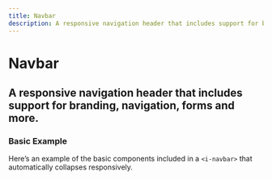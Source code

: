 ```yaml
---
title: Navbar
description: A responsive navigation header that includes support for branding, navigation, forms and more.
---
```


<script setup>
import * as examples from '../examples';
</script>


# Navbar
## A responsive navigation header that includes support for branding, navigation, forms and more.

### Basic Example
Here’s an example of the basic components included in a  `<i-navbar>` that automatically collapses responsively.

<example type="icon" :component="examples.INavbarBasicExample" :html="examples.INavbarBasicExampleHTML"></example>

<!--
<i-code title="Navbar Example">
<i-tab type="preview">
    <i-navbar>
        <i-navbar-brand href="https://inkline.io" onclick="return false;">Navbar</i-navbar-brand>
        <i-navbar-items>
            <i-nav>
                <i-nav-item href="https://inkline.io" onclick="return false;">Home</i-nav-item>
                <i-nav-item href="https://inkline.io" onclick="return false;">About</i-nav-item>
            </i-nav>
            <i-nav>
                <i-input class="item" placeholder="Type something..">
                    <i-button variant="primary" slot="append">
                        <font-awesome-icon icon="search" />
                    </i-button>
                </i-input>
            </i-nav>
        </i-navbar-items>
    </i-navbar>
</i-tab>
<i-tab type="html">

~~~html
<i-navbar>
    <i-navbar-brand :to="{ name: 'index' }">Navbar</i-navbar-brand>
    <i-navbar-items>
        <i-nav>
            <i-nav-item :to="{ name: 'index' }">Home</i-nav-item>
            <i-nav-item :to="{ name: 'about' }">About</i-nav-item>
        </i-nav>
        <i-nav>
            <i-input class="item" placeholder="Type something..">
                <i-button variant="primary" slot="append">
                    <font-awesome-icon icon="search" />
                </i-button>
            </i-input>
        </i-nav>
    </i-navbar-items>
</i-navbar>
~~~

</i-tab>
</i-code>

### Sizes
You're able to use the `size` modifier to control the size of your navbar, using one of the available sizes: `sm`, `md`, and `lg`. 
The default size is set to `md`.

<i-code title="Navbar Sizes">
<i-tab type="preview">
    <i-navbar size="sm" class="_margin-bottom-1">
        <i-navbar-brand href="https://inkline.io" onclick="return false;">Navbar</i-navbar-brand>
        <i-navbar-items>
            <i-nav>
                <i-nav-item href="https://inkline.io" onclick="return false;">Home</i-nav-item>
                <i-nav-item href="https://inkline.io" onclick="return false;">About</i-nav-item>
                <i-nav-item href="https://inkline.io" onclick="return false;">Contact</i-nav-item>
            </i-nav>
        </i-navbar-items>
    </i-navbar>
    <i-navbar size="md" class="_margin-bottom-1">
        <i-navbar-brand href="https://inkline.io" onclick="return false;">Navbar</i-navbar-brand>
        <i-navbar-items>
            <i-nav>
                <i-nav-item href="https://inkline.io" onclick="return false;">Home</i-nav-item>
                <i-nav-item href="https://inkline.io" onclick="return false;">About</i-nav-item>
                <i-nav-item href="https://inkline.io" onclick="return false;">Contact</i-nav-item>
            </i-nav>
        </i-navbar-items>
    </i-navbar>
    <i-navbar size="lg">
        <i-navbar-brand href="https://inkline.io" onclick="return false;">Navbar</i-navbar-brand>
        <i-navbar-items>
            <i-nav>
                <i-nav-item href="https://inkline.io" onclick="return false;">Home</i-nav-item>
                <i-nav-item href="https://inkline.io" onclick="return false;">About</i-nav-item>
                <i-nav-item href="https://inkline.io" onclick="return false;">Contact</i-nav-item>
            </i-nav>
        </i-navbar-items>
    </i-navbar>
</i-tab>
<i-tab type="html">

~~~html
<i-navbar size="sm">
    <i-navbar-brand :to="{ name: 'index' }">Navbar</i-navbar-brand>
    <i-navbar-items>
        <i-nav>
            <i-nav-item :to="{ name: 'index' }">Home</i-nav-item>
            <i-nav-item :to="{ name: 'about' }">About</i-nav-item>
            <i-nav-item :to="{ name: 'contact' }">Contact</i-nav-item>
        </i-nav>
    </i-navbar-items>
</i-navbar>
~~~
~~~html
<i-navbar size="md">
    <i-navbar-brand :to="{ name: 'index' }">Navbar</i-navbar-brand>
    <i-navbar-items>
        <i-nav>
            <i-nav-item :to="{ name: 'index' }">Home</i-nav-item>
            <i-nav-item :to="{ name: 'about' }">About</i-nav-item>
            <i-nav-item :to="{ name: 'contact' }">Contact</i-nav-item>
        </i-nav>
    </i-navbar-items>
</i-navbar>
~~~
~~~html
<i-navbar size="lg">
    <i-navbar-brand :to="{ name: 'index' }">Navbar</i-navbar-brand>
    <i-navbar-items>
        <i-nav>
            <i-nav-item :to="{ name: 'index' }">Home</i-nav-item>
            <i-nav-item :to="{ name: 'about' }">About</i-nav-item>
            <i-nav-item :to="{ name: 'contact' }">Contact</i-nav-item>
        </i-nav>
    </i-navbar-items>
</i-navbar>
~~~

</i-tab>
</i-code>

### Variants
Inkline includes two predefined navbar styles. You can set the style of a `<i-navbar>` using the `variant` property, which can have a value of `light` or `dark`. By default, modals use the `light` variant.

<i-code title="Navbar Variants">
<i-tab type="preview">
    <i-navbar variant="light" class="_margin-bottom-1">
        <i-navbar-brand href="https://inkline.io" onclick="return false;">Navbar</i-navbar-brand>
        <i-navbar-items>
            <i-nav>
                <i-nav-item href="https://inkline.io" onclick="return false;">Home</i-nav-item>
                <i-nav-item href="https://inkline.io" onclick="return false;">About</i-nav-item>
                <i-nav-item href="https://inkline.io" onclick="return false;">Contact</i-nav-item>
            </i-nav>
        </i-navbar-items>
    </i-navbar>
    <i-navbar variant="dark">
        <i-navbar-brand href="https://inkline.io" onclick="return false;">Navbar</i-navbar-brand>
        <i-navbar-items>
            <i-nav>
                <i-nav-item href="https://inkline.io" onclick="return false;">Home</i-nav-item>
                <i-nav-item href="https://inkline.io" onclick="return false;">About</i-nav-item>
                <i-nav-item href="https://inkline.io" onclick="return false;">Contact</i-nav-item>
            </i-nav>
        </i-navbar-items>
    </i-navbar>
</i-tab>
<i-tab type="html">

~~~html
<i-navbar variant="light">
    <i-navbar-brand :to="{ name: 'index' }">Navbar</i-navbar-brand>
    <i-navbar-items>
        <i-nav>
            <i-nav-item :to="{ name: 'index' }">Home</i-nav-item>
            <i-nav-item :to="{ name: 'about' }">About</i-nav-item>
            <i-nav-item :to="{ name: 'contact' }">Contact</i-nav-item>
        </i-nav>
    </i-navbar-items>
</i-navbar>
~~~
~~~html
<i-navbar variant="dark">
    <i-navbar-brand :to="{ name: 'index' }">Navbar</i-navbar-brand>
    <i-navbar-items>
        <i-nav>
            <i-nav-item :to="{ name: 'index' }">Home</i-nav-item>
            <i-nav-item :to="{ name: 'about' }">About</i-nav-item>
            <i-nav-item :to="{ name: 'contact' }">Contact</i-nav-item>
        </i-nav>
    </i-navbar-items>
</i-navbar>
~~~

</i-tab>
</i-code>

### Dropdown
You can use an `<i-dropdown>` component inside the `<i-navbar-items>` or `<i-nav>` component to create a contextual navbar menu. 

<i-code title="Navbar Dropdown">
<i-tab type="preview">
    <i-navbar>
        <i-navbar-brand href="https://inkline.io" onclick="return false;">Navbar</i-navbar-brand>
        <i-navbar-items>
            <i-nav>
                <i-nav-item href="https://inkline.io" onclick="return false;">Home</i-nav-item>
                <i-nav-item href="https://inkline.io" onclick="return false;">About</i-nav-item>
                <i-nav-item href="https://inkline.io" onclick="return false;">Contact</i-nav-item>
            </i-nav>
            <i-nav>
                <i-dropdown placement="bottom-end">
                    <i-nav-item>Dropdown</i-nav-item>
                    <i-dropdown-menu>
                        <i-dropdown-item href onclick="return false;">Action</i-dropdown-item>
                        <i-dropdown-item href onclick="return false;">Another action</i-dropdown-item>
                        <i-dropdown-item href disabled>Something disabled here</i-dropdown-item>
                        <i-dropdown-divider />
                        <i-dropdown-item>Separated item</i-dropdown-item>
                    </i-dropdown-menu>
                </i-dropdown>
            </i-nav>
        </i-navbar-items>
    </i-navbar>
</i-tab>
<i-tab type="html">

~~~html
<i-navbar>
    <i-navbar-brand :to="{ name: 'index' }">Navbar</i-navbar-brand>
    <i-navbar-items>
        <i-nav>
            <i-nav-item :to="{ name: 'index' }">Home</i-nav-item>
            <i-nav-item :to="{ name: 'about' }">About</i-nav-item>
            <i-nav-item :to="{ name: 'contact' }">Contact</i-nav-item>
        </i-nav>
        <i-nav>
            <i-dropdown placement="bottom-end">
                <i-button variant="primary">Dropdown</i-button>
                <i-dropdown-menu>
                    <i-dropdown-item href="">Action</i-dropdown-item>
                    <i-dropdown-item href="">Another action</i-dropdown-item>
                    <i-dropdown-item href="" disabled>Something disabled here</i-dropdown-item>
                    <i-dropdown-divider />
                    <i-dropdown-item>Separated item</i-dropdown-item>
                </i-dropdown-menu>
            </i-dropdown>
        </i-nav>
    </i-navbar-items>
</i-navbar>
~~~

</i-tab>
</i-code>

### Nav Placement
You can position the `<i-nav>` component to the `start`, `end`, or `center` of the `<i-navbar-items>` component using flexbox utilities.

<i-code title="Navbar Nav Placement">
<i-tab type="preview">
    <i-navbar class="_margin-bottom-1">
        <i-navbar-brand href="https://inkline.io" onclick="return false;">Navbar</i-navbar-brand>
        <i-navbar-items class="_justify-content-start">
            <i-nav>
                <i-nav-item href="https://inkline.io" onclick="return false;">Home</i-nav-item>
                <i-nav-item href="https://inkline.io" onclick="return false;">About</i-nav-item>
                <i-nav-item href="https://inkline.io" onclick="return false;">Contact</i-nav-item>
            </i-nav>
        </i-navbar-items>
    </i-navbar>
    <i-navbar class="_margin-bottom-1">
        <i-navbar-brand href="https://inkline.io" onclick="return false;">Navbar</i-navbar-brand>
        <i-navbar-items class="_justify-content-center">
            <i-nav>
                <i-nav-item href="https://inkline.io" onclick="return false;">Home</i-nav-item>
                <i-nav-item href="https://inkline.io" onclick="return false;">About</i-nav-item>
                <i-nav-item href="https://inkline.io" onclick="return false;">Contact</i-nav-item>
            </i-nav>
        </i-navbar-items>
    </i-navbar>
    <i-navbar>
        <i-navbar-brand href="https://inkline.io" onclick="return false;">Navbar</i-navbar-brand>
        <i-navbar-items class="_justify-content-end">
            <i-nav>
                <i-nav-item href="https://inkline.io" onclick="return false;">Home</i-nav-item>
                <i-nav-item href="https://inkline.io" onclick="return false;">About</i-nav-item>
                <i-nav-item href="https://inkline.io" onclick="return false;">Contact</i-nav-item>
            </i-nav>
        </i-navbar-items>
    </i-navbar>
</i-tab>
<i-tab type="html">

~~~html

<i-navbar>
    <i-navbar-brand :to="{ name: 'index' }">Navbar</i-navbar-brand>
    <i-navbar-items class="_justify-content-start">
        <i-nav>
            <i-nav-item :to="{ name: 'index' }">Home</i-nav-item>
            <i-nav-item :to="{ name: 'about' }">About</i-nav-item>
            <i-nav-item :to="{ name: 'contact' }">Contact</i-nav-item>
        </i-nav>
    </i-navbar-items>
</i-navbar>
~~~
~~~html
<i-navbar>
    <i-navbar-brand :to="{ name: 'index' }">Navbar</i-navbar-brand>
    <i-navbar-items class="_justify-content-center">
        <i-nav>
            <i-nav-item :to="{ name: 'index' }">Home</i-nav-item>
            <i-nav-item :to="{ name: 'about' }">About</i-nav-item>
            <i-nav-item :to="{ name: 'contact' }">Contact</i-nav-item>
        </i-nav>
    </i-navbar-items>
</i-navbar>
~~~
~~~html
<i-navbar>
    <i-navbar-brand :to="{ name: 'index' }">Navbar</i-navbar-brand>
    <i-navbar-items class="_justify-content-end">
        <i-nav>
            <i-nav-item :to="{ name: 'index' }">Home</i-nav-item>
            <i-nav-item :to="{ name: 'about' }">About</i-nav-item>
            <i-nav-item :to="{ name: 'contact' }">Contact</i-nav-item>
        </i-nav>
    </i-navbar-items>
</i-navbar>
~~~

</i-tab>
</i-code>


### Collapse Breakpoint
You can control what breakpoint your navbar will collapse at using the `collapse` property. By default, the navbar will collapse on the `md` screen size.

<i-code title="Collapse Breakpoint Example">
<i-tab type="preview">
    <i-navbar collapse="lg">
        <i-navbar-brand href="https://inkline.io" onclick="return false;">Navbar</i-navbar-brand>
        <i-navbar-items>
            <i-nav>
                <i-nav-item href="https://inkline.io" onclick="return false;">Home</i-nav-item>
                <i-nav-item href="https://inkline.io" onclick="return false;">About</i-nav-item>
            </i-nav>
        </i-navbar-items>
    </i-navbar>
</i-tab>
<i-tab type="html">

~~~html
<i-navbar collapse="lg">
    <i-navbar-brand :to="{ name: 'index' }">Navbar</i-navbar-brand>
    <i-navbar-items>
        <i-nav>
            <i-nav-item :to="{ name: 'index' }">Home</i-nav-item>
            <i-nav-item :to="{ name: 'index' }">About</i-nav-item>
        </i-nav>
    </i-navbar-items>
</i-navbar>
~~~

</i-tab>
</i-code>

##### Always or Never Collapsible

Besides the breakpoint values, you can use a boolean value to set your navbar to be always collapsible, or never collapsible.

Setting a `collapse` value of `true` will set the navbar to be always collapsible.

<i-code title="Always Collapsible Example">
<i-tab type="preview">
    <i-navbar :collapse="true">
        <i-navbar-brand href="https://inkline.io" onclick="return false;">Navbar</i-navbar-brand>
        <i-navbar-items>
            <i-nav>
                <i-nav-item href="https://inkline.io" onclick="return false;">Home</i-nav-item>
                <i-nav-item href="https://inkline.io" onclick="return false;">About</i-nav-item>
            </i-nav>
        </i-navbar-items>
    </i-navbar>
</i-tab>
<i-tab type="html">

~~~html
<i-navbar :collapse="true">
    <i-navbar-brand :to="{ name: 'index' }">Navbar</i-navbar-brand>
    <i-navbar-items>
        <i-nav>
            <i-nav-item :to="{ name: 'index' }">Home</i-nav-item>
            <i-nav-item :to="{ name: 'index' }">About</i-nav-item>
        </i-nav>
    </i-navbar-items>
</i-navbar>
~~~

</i-tab>
</i-code>

Setting a `collapse` value of `false` will set the navbar to never be collapsible.

<i-code title="Never Collapsible Example">
<i-tab type="preview">
    <i-navbar :collapse="false">
        <i-navbar-brand href="https://inkline.io" onclick="return false;">Navbar</i-navbar-brand>
        <i-navbar-items>
            <i-nav>
                <i-nav-item href="https://inkline.io" onclick="return false;">Home</i-nav-item>
                <i-nav-item href="https://inkline.io" onclick="return false;">About</i-nav-item>
            </i-nav>
        </i-navbar-items>
    </i-navbar>
</i-tab>
<i-tab type="html">

~~~html
<i-navbar :collapse="false">
    <i-navbar-brand :to="{ name: 'index' }">Navbar</i-navbar-brand>
    <i-navbar-items>
        <i-nav>
            <i-nav-item :to="{ name: 'index' }">Home</i-nav-item>
            <i-nav-item :to="{ name: 'index' }">About</i-nav-item>
        </i-nav>
    </i-navbar-items>
</i-navbar>
~~~

</i-tab>
</i-code>

##### Manual Collapse

Sometimes, it's necessary to control whether the Navbar is collapsed or not programmatically. You can use the `v-model` directive to control whether the Navbar should be collapsed or not.

<i-code title="Manual Navbar Collapse Example">
<i-tab type="preview">
    <i-button v-on:click="collapsed = !collapsed">
        Toggle Collapsed
    </i-button>
    <i-navbar :collapse="true" v-model="collapsed" :collapse-on-click-outside="false">
        <i-navbar-brand href="https://inkline.io" onclick="return false;">Navbar</i-navbar-brand>
        <i-navbar-items>
            <i-nav>
                <i-nav-item href="https://inkline.io" onclick="return false;">Home</i-nav-item>
                <i-nav-item href="https://inkline.io" onclick="return false;">About</i-nav-item>
            </i-nav>
        </i-navbar-items>
    </i-navbar>
</i-tab>
<i-tab type="html">

~~~html
<i-button @click="collapsed = !collapsed">Toggle Collapsed</i-button>

<i-navbar :collapse="true" v-model="collapsed" :collapse-on-click-outside="false">
    <i-navbar-brand :to="{ name: 'index' }">Navbar</i-navbar-brand>
    <i-navbar-items>
        <i-nav>
            <i-nav-item :to="{ name: 'index' }">Home</i-nav-item>
            <i-nav-item :to="{ name: 'about' }">About</i-nav-item>
        </i-nav>
    </i-navbar-items>
</i-navbar>
~~~

</i-tab>
</i-code>


### Component API
Here you can find a list of the various customization options you can use for the navbar components as props, as well as available slots and events.

<i-code title="Navbar API" markup="i-navbar" expanded link="https://github.com/inkline/inkline/tree/master/packages/inkline/src/components/INavbar">
    <i-tab type="props">
        <api-table>
            <api-table-row>
                <template slot="property">collapse</template>
                <template slot="description">Specifies the breakpoint at which to collapse the navbar.</template>
                <template slot="type"><code>String</code>, <code>Boolean</code></template>
                <template slot="values"><code>xs</code>, <code>sm</code>, <code>md</code>, <code>lg</code>, <code>xl</code>, <code>true</code>, <code>false</code></template>
                <template slot="default"><code>md</code></template>
            </api-table-row>
            <api-table-row>
                <template slot="property">collapse-on-click</template>
                <template slot="description">Toggles collapsing the navbar when clicking a navbar item if collapsed.</template>
                <template slot="type"><code>Boolean</code></template>
                <template slot="values"><code>true</code>, <code>false</code></template>
                <template slot="default"><code>true</code></template>
            </api-table-row>
            <api-table-row>
                <template slot="property">collapse-on-click-outside</template>
                <template slot="description">Toggles collapsing the navbar when clicking outside the navbar if collapsed.</template>
                <template slot="type"><code>Boolean</code></template>
                <template slot="values"><code>true</code>, <code>false</code></template>
                <template slot="default"><code>true</code></template>
            </api-table-row>
            <api-table-row>
                <template slot="property">fluid</template>
                <template slot="description">Sets the <code>IContainer</code> wrapping the navbars's content as fluid.</template>
                <template slot="type"><code>Boolean</code></template>
                <template slot="values"><code>true</code>, <code>false</code></template>
                <template slot="default"><code>false</code></template>
            </api-table-row>
            <api-table-row>
                <template slot="property">size</template>
                <template slot="description">Sets the size of the navbar component.</template>
                <template slot="type"><code>String</code></template>
                <template slot="values"><code>sm</code>, <code>md</code>, <code>lg</code></template>
                <template slot="default"><code>md</code></template>
            </api-table-row>
            <api-table-row>
                <template slot="property">value</template>
                <template slot="description">Provides a way to collapse the navbar programmatically. Should be used as part of <code>v-model</code> directive.</template>
                <template slot="type"><code>Boolean</code></template>
                <template slot="values"><code>true</code>, <code>false</code></template>
                <template slot="default"><code>false</code></template>
            </api-table-row>
            <api-table-row>
                <template slot="property">variant</template>
                <template slot="description">Sets the color variant of the navbar component.</template>
                <template slot="type"><code>String</code></template>
                <template slot="values"><code>light</code>, <code>dark</code></template>
                <template slot="default"><code>light</code></template>
            </api-table-row>
        </api-table>
    </i-tab>
    <i-tab type="slots">
        <api-table>
            <api-table-row>
                <template slot="slot">default</template>
                <template slot="description">Slot for navbar component default content.</template>
            </api-table-row>
        </api-table>
    </i-tab>
</i-code>

<i-code title="Navbar Brand API" markup="i-navbar-brand" default-active="slots" expanded link="https://github.com/inkline/inkline/tree/master/packages/inkline/src/components/INavbarBrand">
    <i-tab type="slots">
        <api-table>
            <api-table-row>
                <template slot="slot">default</template>
                <template slot="description">Slot for navbar brand component default content.</template>
            </api-table-row>
        </api-table>
    </i-tab>
</i-code>

<i-code title="Navbar Items API" markup="i-navbar-items" default-active="slots" expanded link="https://github.com/inkline/inkline/tree/master/packages/inkline/src/components/INavbarItems">
    <i-tab type="slots">
        <api-table>
            <api-table-row>
                <template slot="slot">default</template>
                <template slot="description">Slot for navbar items component default content.</template>
            </api-table-row>
        </api-table>
    </i-tab>
</i-code>
-->
